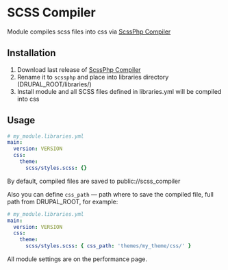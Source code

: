 # SCSS Compiler
Module compiles scss files into css via [ScssPhp Compiler](https://scssphp.github.io/scssphp/)
## Installation
1. Download last release of [ScssPhp Compiler](https://github.com/scssphp/scssphp/releases)
2. Rename it to `scssphp` and place into libraries directory (DRUPAL_ROOT/libraries/)
3. Install module and all SCSS files defined in libraries.yml will be compiled into css
## Usage
```yml
# my_module.libraries.yml
main:
  version: VERSION
  css:
    theme:
      scss/styles.scss: {}
```
By default, compiled files are saved to public://scss_compiler

Also you can define `css_path` — path where to save the compiled file, 
full path from DRUPAL_ROOT, for example:
```yml
# my_module.libraries.yml
main:
  version: VERSION
  css:
    theme:
      scss/styles.scss: { css_path: 'themes/my_theme/css/' }
```
All module settings are on the performance page.
